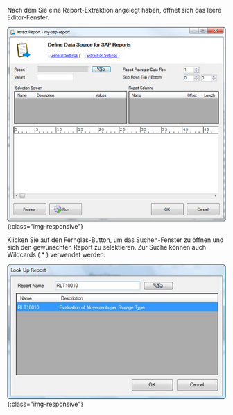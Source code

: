 Nach dem Sie eine Report-Extraktion angelegt haben, öffnet sich das leere Editor-Fenster.

![Abap-Report-Define-Data-Source](/img/content/Abap-Report-Define-Data-Source.jpg){:class="img-responsive"} 


Klicken Sie auf den Fernglas-Button, um das Suchen-Fenster zu öffnen und sich den gewünschten Report zu selektieren. Zur Suche können auch Wildcards ( * ) verwendet werden:

![Look-Up-Report](/img/content/Look-Up-Report.png){:class="img-responsive"}